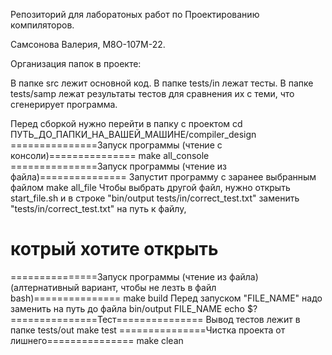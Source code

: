 Репозиторий для лаборатоных работ по Проектированию компиляторов.

Самсонова Валерия, М8О-107М-22.

Организация папок в проекте:

В папке src лежит основной код.
В папке tests/in лежат тесты.
В папке tests/samp лежат результаты тестов для сравнения их с теми, что сгенерирует программа.

Перед сборкой нужно перейти в папку с проектом 
cd ПУТЬ_ДO_ПАПКИ_НА_ВАШЕЙ_МАШИНЕ/compiler_design
===============Запуск программы (чтение с консоли)===============
make all_console
===============Запуск программы (чтение из файла)===============
Запустит программу с заранее выбранным файлом
make all_file
Чтобы выбрать другой файл, нужно открыть start_file.sh и в строке "bin/output tests/in/correct_test.txt" заменить "tests/in/correct_test.txt" на путь к файлу, 
# котрый хотите открыть
===============Запуск программы (чтение из файла) (алтернативный вариант, чтобы не лезть в файл bash)===============
make build
Перед запуском "FILE_NAME" надо заменить на путь до файла
bin/output FILE_NAME
echo $?
===============Тест===============
Вывод тестов лежит в папке tests/out
make test
===============Чистка проекта от лишнего===============
make clean
